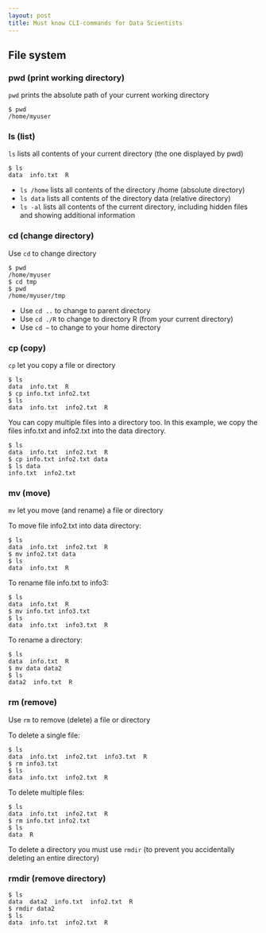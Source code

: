 ```yaml
---
layout: post
title: Must know CLI-commands for Data Scientists
---
```


## File system

### pwd (print working directory)

```pwd``` prints the absolute path of your current working directory

```console
$ pwd 
/home/myuser
```

### ls (list)

```ls``` lists all contents of your current directory (the one displayed by pwd) 

```console
$ ls 
data  info.txt  R 
```

* ```ls /home``` lists all contents of the directory /home (absolute directory)
* ```ls data``` lists all contents of the directory data (relative directory)
* ```ls -al``` lists all contents of the current directory, including hidden files and showing additional information

### cd (change directory)

Use ```cd``` to change directory

```console
$ pwd 
/home/myuser
$ cd tmp
$ pwd
/home/myuser/tmp
```

* Use ```cd ..``` to change to parent directory
* Use ```cd ./R``` to change to directory R (from your current directory)
* Use ```cd ~``` to change to your home directory

### cp (copy)

```cp``` let you copy a file or directory

```console
$ ls 
data  info.txt  R 
$ cp info.txt info2.txt
$ ls 
data  info.txt  info2.txt  R 
```

You can copy multiple files into a directory too.
In this example, we copy the files info.txt and info2.txt into the data directory.

```console
$ ls 
data  info.txt  info2.txt  R 
$ cp info.txt info2.txt data
$ ls data
info.txt  info2.txt
```

### mv (move)

```mv``` let you move (and rename) a file or directory

To move file info2.txt into data directory:

```console
$ ls 
data  info.txt  info2.txt  R 
$ mv info2.txt data
$ ls
data  info.txt  R 
```

To rename file info.txt to info3:

```console
$ ls 
data  info.txt  R 
$ mv info.txt info3.txt
$ ls
data  info.txt  info3.txt  R 
```

To rename a directory:

```console
$ ls 
data  info.txt  R 
$ mv data data2
$ ls
data2  info.txt  R 
```


### rm (remove)

Use ```rm``` to remove (delete) a file or directory

To delete a single file:

```console
$ ls 
data  info.txt  info2.txt  info3.txt  R 
$ rm info3.txt
$ ls
data  info.txt  info2.txt  R 
```

To delete multiple files:

```console
$ ls
data  info.txt  info2.txt  R 
$ rm info.txt info2.txt
$ ls
data  R 
```

To delete a directory you must use ```rmdir``` (to prevent you accidentally deleting an entire directory)

### rmdir (remove directory)

```console
$ ls
data  data2  info.txt  info2.txt  R 
$ rmdir data2
$ ls
data  info.txt  info2.txt  R 
```
